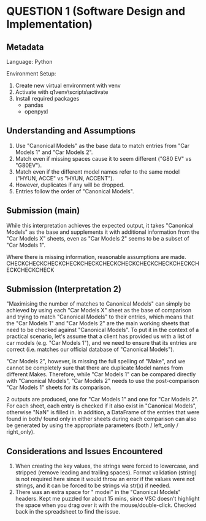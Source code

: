 # QUESTION 1 (Software Design and Implementation)

## Metadata

Language: Python

Environment Setup:

1. Create new virtual environment with venv
2. Activate with q1venv\scripts\activate
3. Install required packages
    - pandas
    - openpyxl


## Understanding and Assumptions

1. Use "Canonical Models" as the base data to match entries from "Car Models 1" and "Car Models 2".
2. Match even if missing spaces cause it to seem different ("G80 EV" vs "G80EV").
3. Match even if the different model names refer to the same model ("HYUN, ACCE" vs "HYUN, ACCENT").
4. However, duplicates if any will be dropped.
5. Entries follow the order of "Canonical Models".


## Submission (main)
While this interpretation achieves the expected output, it takes "Canonical Models" as the base and supplements it with additional information from the "Car Models X" sheets, even as "Car Models 2" seems to be a subset of "Car Models 1".

Where there is missing information, reasonable assumptions are made.
CHECKCHECKCHECKCHECKCHECKCHECKCHECKCHECKCHECKCHECKCHECKCHECKCHECK

## Submission (Interpretation 2)
"Maximising the number of matches to Canonical Models" can simply be achieved by using each "Car Models X" sheet as the base of comparison and trying to match "Canonical Models" to their entries, which means that the "Car Models 1" and "Car Models 2" are the main working sheets that need to be checked against "Canonical Models". To put it in the context of a practical scenario, let's assume that a client has provided us with a list of car models (e.g. "Car Models 1"), and we need to ensure that its entries are correct (i.e. matches our official database of "Canonical Models").

"Car Models 2", however, is missing the full spelling of "Make", and we cannot be completely sure that there are duplicate Model names from different Makes. Therefore, while "Car Models 1" can be compared directly with "Canonical Models", "Car Models 2" needs to use the post-comparison "Car Models 1" sheets for its comparison.

2 outputs are produced, one for "Car Models 1" and one for "Car Models 2". For each sheet, each entry is checked if it also exist in "Canonical Models", otherwise "NaN" is filled in. In addition, a DataFrame of the entries that were found in both/ found only in either sheets during each comparison can also be generated by using the appropriate parameters (both / left_only / right_only).


## Considerations and Issues Encountered

1. When creating the key values, the strings were forced to lowercase, and stripped (remove leading and trailing spaces). Format validation (string) is not required here since it would throw an error if the values were not strings, and it can be forced to be strings via str(x) if needed. 
2. There was an extra space for " model" in the "Canonical Models" headers. Kept me puzzled for about 15 mins, since VSC doesn't highlight the space when you drag over it with the mouse/double-click. Checked back in the spreadsheet to find the issue.